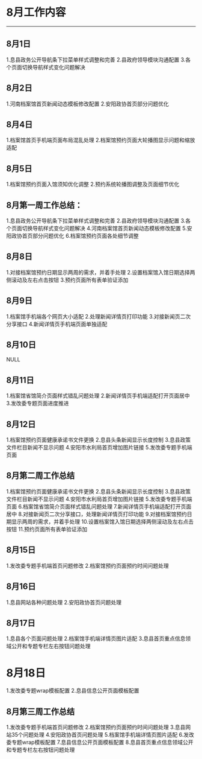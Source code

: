 # 8月工作内容
 ---------
## 8月1日
1.息县政务公开导航条下拉菜单样式调整和完善
2.县政府领导模块沟通配置
3.各个页面切换导航样式变化问题解决

## 8月2日
1.河南档案馆首页新闻动态模板修改配置
2.安阳政协首页部分问题优化

## 8月4日
1.档案馆首页手机端页面布局混乱处理
2.档案馆预约页面大轮播图显示问题和缩放适配

## 8月5日
1.档案馆预约页面入馆须知优化调整
2.预约系统轮播图调整及页面细节优化

## 8月第一周工作总结：
1.息县政务公开导航条下拉菜单样式调整和完善
2.县政府领导模块沟通配置
3.各个页面切换导航样式变化问题解决
4.河南档案馆首页新闻动态模板修改配置
5.安阳政协首页部分问题优化
6.档案馆预约页面各处细节调整

## 8月8日
1.对接档案馆预约日期显示两周的需求，并着手处理
2.设置档案馆入馆日期选择两侧滚动及左右点击按钮
3.预约页面所有表单验证添加

## 8月9日
1.档案馆手机端各个网页大小适配
2.处理新闻详情页打印功能
3.对接新闻页二次分享接口
4.新闻详情页手机端页面单独适配

## 8月10日
NULL

## 8月11日
1.档案馆省馆简介页面样式错乱问题处理
2.新闻详情页手机端适配打开页面居中
3.发改委专题页面进度推进

## 8月12日
1.档案馆预约页面健康承诺书文件更换
2.息县头条新闻显示长度控制
3.息县政策文件栏目新闻不显示问题
4.安阳市水利局首页增加图片链接
5.发改委专题手机端页面

## 8月第二周工作总结
1.档案馆预约页面健康承诺书文件更换
2.息县头条新闻显示长度控制
3.息县政策文件栏目新闻不显示问题
4.安阳市水利局首页增加图片链接
5.发改委专题手机端页面
6.档案馆省馆简介页面样式错乱问题处理
7.新闻详情页手机端适配打开页面居中
8.对接新闻页二次分享接口，处理新闻详情页打印功能
9.对接档案馆预约日期显示两周的需求，并着手处理
10.设置档案馆入馆日期选择两侧滚动及左右点击按钮
11.预约页面所有表单验证添加


## 8月15日
1.发改委专题手机端首页问题修改
2.档案馆预约页面预约时间问题处理


## 8月16日
1.息县网站各种问题处理
2.安阳政协首页问题处理


## 8月17日
1.息县各个页面问题处理
2.档案馆手机端详情页图片适配
3.息县首页重点信息领域公开和专题专栏左右按钮问题处理


# 8月18日
1.发改委专题wrap模板配置
2.息县信息公开页面模板配置

## 8月第三周工作总结
1.发改委专题手机端首页问题修改
2.档案馆预约页面预约时间问题处理
3.息县网站35个问题处理
4.安阳政协首页问题处理
5.档案馆手机端详情页图片适配
6.发改委专题wrap模板配置
7.息县信息公开页面模板配置
8.息县首页重点信息领域公开和专题专栏左右按钮问题处理